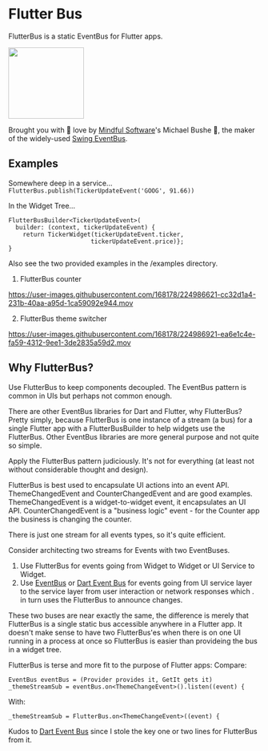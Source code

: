 # Flutter Bus

FlutterBus is a static EventBus for Flutter apps. 

<img src="https://user-images.githubusercontent.com/168178/224985990-480a1f94-d6dc-4382-acb0-da8ab11240bb.png"  width="151" height="142">

Brought you with :green_heart: love by [Mindful Software](https://mindfulsoftware.com)'s Michael Bushe :blue_heart:, the maker of the widely-used [Swing EventBus](https://repo1.maven.org/maven2/org/bushe/eventbus/1.4/).

## Examples

Somewhere deep in a service...
`
FlutterBus.publish(TickerUpdateEvent('GOOG', 91.66))
`

In the Widget Tree...

````
FlutterBusBuilder<TickerUpdateEvent>(
  builder: (context, tickerUpdateEvent) {
    return TickerWidget(tickerUpdateEvent.ticker, 
                       tickerUpdateEvent.price)};
}
````

Also see the two provided examples in the /examples directory.
1. FlutterBus counter


https://user-images.githubusercontent.com/168178/224986621-cc32d1a4-231b-40aa-a95d-1ca59092e944.mov



2. FlutterBus theme switcher


https://user-images.githubusercontent.com/168178/224986921-ea6e1c4e-fa59-4312-9ee1-3de2835a59d2.mov



## Why FlutterBus?

Use FlutterBus to keep components decoupled.  The EventBus
pattern is common in UIs but perhaps not common enough.

There are other EventBus libraries for Dart and Flutter, why FlutterBus?
Pretty simply, because FlutterBus is one instance of a stream (a bus)
for a single Flutter app with a FlutterBusBuilder to help widgets use
the FlutterBus.  Other EventBus libraries are more general purpose and
not quite so simple.

Apply the FlutterBus pattern judiciously. It's not for everything 
(at least not without considerable thought and design).

FlutterBus is best used to encapsulate UI actions into an event API.
ThemeChangedEvent and CounterChangedEvent and are good examples.
ThemeChangedEvent is a widget-to-widget event, it encapsulates an UI API.
CounterChangedEvent is a "business logic" event - for the Counter app the
business is changing the counter.

There is just one stream for all events types, so it's quite efficient.

Consider architecting two streams for Events with two EventBuses.
1) Use FlutterBus for events going from Widget to Widget or UI Service to Widget.
2) Use [EventBus](https://pub.dev/packages/event_bus) or 
   [Dart Event Bus](https://github.com/marcojakob/dart-event-bus)
   for events going from UI service layer
   to the service layer from user interaction or network responses which .
   in turn uses the FlutterBus to announce changes.

These two buses are near exactly the same, the difference is merely that
FlutterBus is a single static bus accessible anywhere in a Flutter app.
It doesn't make sense to have two FlutterBus'es when there is on one UI
running in a process at once so FlutterBus is easier than provideing
the bus in a widget tree.

FlutterBus is terse and more fit to the purpose of Flutter apps:
Compare:
```
EventBus eventBus = (Provider provides it, GetIt gets it)
_themeStreamSub = eventBus.on<ThemeChangeEvent>().listen((event) {
```
With:
```
_themeStreamSub = FlutterBus.on<ThemeChangeEvent>((event) {
```

Kudos to [Dart Event Bus](https://github.com/marcojakob/dart-event-bus) since
I stole the key one or two lines for FlutterBus from it.

